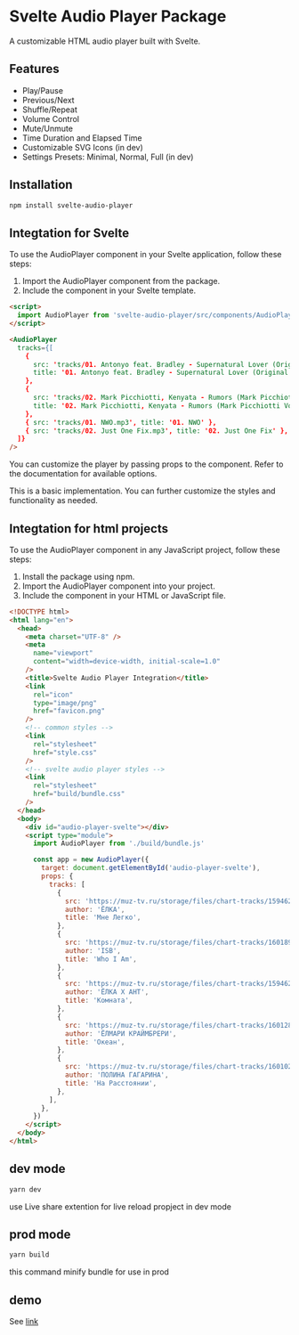 # Svelte Audio Player Package

A customizable HTML audio player built with Svelte.

## Features

- Play/Pause
- Previous/Next
- Shuffle/Repeat
- Volume Control
- Mute/Unmute
- Time Duration and Elapsed Time
- Customizable SVG Icons (in dev)
- Settings Presets: Minimal, Normal, Full (in dev)

## Installation

```bash
npm install svelte-audio-player
```

## Integtation for Svelte

To use the AudioPlayer component in your Svelte application, follow these steps:

1. Import the AudioPlayer component from the package.
2. Include the component in your Svelte template.

```html
<script>
  import AudioPlayer from 'svelte-audio-player/src/components/AudioPlayer.svelte';
</script>

<AudioPlayer
  tracks={[
    {
      src: 'tracks/01. Antonyo feat. Bradley - Supernatural Lover (Original Mix).mp3',
      title: '01. Antonyo feat. Bradley - Supernatural Lover (Original Mix)',
    },
    {
      src: 'tracks/02. Mark Picchiotti, Kenyata - Rumors (Mark Picchiotti Vocal).mp3',
      title: '02. Mark Picchiotti, Kenyata - Rumors (Mark Picchiotti Vocal)',
    },
    { src: 'tracks/01. NWO.mp3', title: '01. NWO' },
    { src: 'tracks/02. Just One Fix.mp3', title: '02. Just One Fix' },
  ]}
/>
```

You can customize the player by passing props to the component. Refer to the documentation for available options.

This is a basic implementation. You can further customize the styles and functionality as needed.

## Integtation for html projects

To use the AudioPlayer component in any JavaScript project, follow these steps:

1. Install the package using npm.
2. Import the AudioPlayer component into your project.
3. Include the component in your HTML or JavaScript file.

```html
<!DOCTYPE html>
<html lang="en">
  <head>
    <meta charset="UTF-8" />
    <meta
      name="viewport"
      content="width=device-width, initial-scale=1.0"
    />
    <title>Svelte Audio Player Integration</title>
    <link
      rel="icon"
      type="image/png"
      href="favicon.png"
    />
    <!-- common styles -->
    <link
      rel="stylesheet"
      href="style.css"
    />
    <!-- svelte audio player styles -->
    <link
      rel="stylesheet"
      href="build/bundle.css"
    />
  </head>
  <body>
    <div id="audio-player-svelte"></div>
    <script type="module">
      import AudioPlayer from './build/bundle.js'

      const app = new AudioPlayer({
        target: document.getElementById('audio-player-svelte'),
        props: {
          tracks: [
            {
              src: 'https://muz-tv.ru/storage/files/chart-tracks/1594629860.mp3',
              author: 'ЁЛКА',
              title: 'Мне Легко',
            },
            {
              src: 'https://muz-tv.ru/storage/files/chart-tracks/1601897430.mp3',
              author: 'ISB',
              title: 'Who I Am',
            },
            {
              src: 'https://muz-tv.ru/storage/files/chart-tracks/1594629860.mp3',
              author: 'ЁЛКА X АНТ',
              title: 'Комната',
            },
            {
              src: 'https://muz-tv.ru/storage/files/chart-tracks/1601289714.mp3',
              author: 'ЁЛМАРИ КРАЙМБРЕРИ',
              title: 'Океан',
            },
            {
              src: 'https://muz-tv.ru/storage/files/chart-tracks/1601027082.mp3',
              author: 'ПОЛИНА ГАГАРИНА',
              title: 'На Расстоянии',
            },
          ],
        },
      })
    </script>
  </body>
</html>
```

## dev mode

```sh
yarn dev
```

use Live share extention for live reload propject in dev mode

## prod mode

```sh
yarn build
```

this command minify bundle for use in prod

## demo

See [link](https://darqus.github.io/audio-player/public/)
